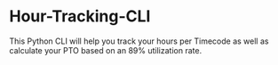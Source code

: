 # Hour-Tracking-CLI
This Python CLI will help you track your hours per Timecode as well as calculate your PTO based on an 89% utilization rate.
